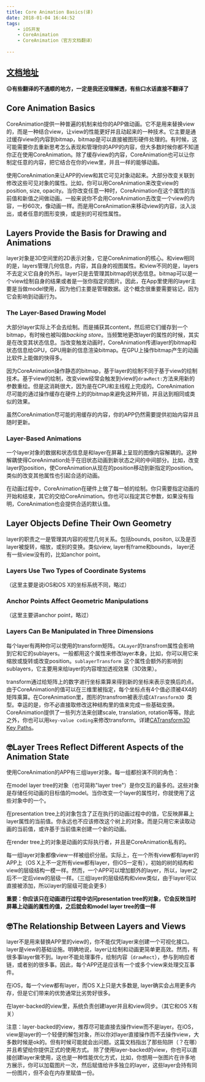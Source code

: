 ```yaml
---
title: Core Animation Basics(译)
date: 2018-01-04 16:44:52
tags: 
	- iOS开发 
	- CoreAnimation
	- CoreAnimation（官方文档翻译）
	
---
```


## [文档地址](https://developer.apple.com/library/content/documentation/Cocoa/Conceptual/CoreAnimation_guide/CoreAnimationBasics/CoreAnimationBasics.html)

**😑有些翻译的不通顺的地方，一定是我还没理解透，有些口水话直接不翻译了**

## Core Animation Basics

CoreAnimation提供一种普遍的机制来给你的APP做动画。它不是用来替换view的，而是一种结合view，让view的性能更好并且动起来的一种技术。它主要是通过缓存view的内容到bitmap，bitmap是可以直接被图形硬件处理的。有时候，这可能需要你去重新思考怎么表现和管理你的APP的内容，但大多数时候你都不知道你正在使用CoreAnimation。除了缓存view的内容，CoreAnimation也可以让你制定任意的内容，把它结合在你的view里，并且一样的能够动画。

使用CoreAnimation来让APP的view和其它可见对象动起来。大部分改变关联到修改这些可见对象的属性。比如，你可以用CoreAnimation来改变view的position, size, opacity。当你改变任意一种时，CoreAnimation在这个属性的当前值和新值之间做动画。一般来说你不会用CoreAnimation去改变一个view的内容，一秒60次，像动画一样。而是用CoreAnimation来移动view的内容，淡入淡出，或者任意的图形变换，或是别的可视性属性。


## Layers Provide the Basis for Drawing and Animations

layer对象是3D空间里的2D表示对象，它是CoreAnimation的核心。和view相同的是，layers管理几何信息，内容，其自身的视图属性。和view不同的是，layers不去定义它自身的外形。layer只是去管理其bitmap的状态信息。bitmap可以是一个view绘制自身的结果或者是一张你指定的图片。因此，在App里使用的layer主要是当做model使用，因为他们主要是管理数据。这个概念很重要需要铭记，因为它会影响到动画行为。


### The Layer-Based Drawing Model

大部分layer实际上不会去绘制。而是捕获其content，然后把它们缓存到一个bitmap，有时候也被叫做*backing store*。当频繁地更改layer的属性的时候，其实是在改变其状态信息。当改变触发动画时，CoreAnimation传递layer的bitmap和状态信息给GPU，GPU用新的信息渲染bitmap。在GPU上操作bitmap产生的动画比软件上能做的快得多。

因为CoreAnimation操作静态的bitmap，基于layer的绘制不同于基于view的绘制技术。基于view的绘制，改变view经常会触发到view的`drawRect:`方法来用新的参数重绘。但是这消耗很大，因为是在CPU和主线程上完成的。CoreAnimation尽可能的通过操作缓存在硬件上的的bitmap来避免这种开销，并且达到相同或类似的效果。

虽然CoreAnimation尽可能的用缓存的内容，你的APP仍然需要提供初始内容并且随时更新。

### Layer-Based Animations

一个layer对象的数据和状态信息是和layer在屏幕上呈现的图像内容解耦的。这种解耦使得CoreAnimation处于在旧状态动画到新状态之间的中间部分。比如，改变layer的position，使CoreAnimation从现在的position移动到新指定的position。类似的改变其他属性也引起合适的动画。

在动画过程中，CoreAnimation在硬件上做了每一帧的绘制。你只需要指定动画的开始和结束，其它的交给CoreAnimation。你也可以指定其它参数，如果没有指明，CoreAnimation也会提供合适的默认值。

## Layer Objects Define Their Own Geometry

layer的职责之一是管理其内容的视觉几何关系。包括bounds, positon, 以及是否layer被旋转，缩放，或别的变换。类似view, layer有frame和bounds， layer还有一些view没有的，比如anchor point。

### Layers Use Two Types of Coordinate Systems

（这里主要是说iOS和OS X的坐标系统不同，略过）

### Anchor Points Affect Geometric Manipulations

（这里主要讲anchor point，略过）

### Layers Can Be Manipulated in Three Dimensions

每个layer有两种你可以使用的transform矩阵。`CALayer`的transfrom属性会影响到它和它的sublayers。一般都用这个属性来修改layer本身。比如，你可以用它来缩放或旋转或改变position。`sublayerTransform `这个属性会额外的影响到sublayers，它主要用来给layer的内容增加透视效果（3D效果）。

transform通过给矩阵上的数字进行坐标乘算来得到新的坐标来表示变换后的点。由于CoreAnimation的值可以在三维里被指定，每个坐标点有4个值必须被4X4的矩阵乘算。在CoreAnimation里，图形的transfrom被表示成`CATransform3D `类型。幸运的是，你不必直接取修改这种结构里的值来完成一些基础变换。CoreAnimation提供了一些列方法来创建scale, translation, rotation等等。除此之外，你也可以用`key-value coding`来修改transform。详建[CATransform3D Key Paths](https://developer.apple.com/library/content/documentation/Cocoa/Conceptual/CoreAnimation_guide/Key-ValueCodingExtensions/Key-ValueCodingExtensions.html#//apple_ref/doc/uid/TP40004514-CH12-SW1)。

## 🤓Layer Trees Reflect Different Aspects of the Animation State

使用CoreAnimation的APP有三组layer对象。每一组都扮演不同的角色：

在model layer tree的对象（也可简称"layer tree"）是你交互的最多的。这些对象是存储任何动画的目标值的model。当你改变一个layer的属性时，你就使用了这些对象中的一个。

在presentation tree上的对象包含了正在执行的动画过程中的值，它反映屏幕上layer属性的当前值。你永远也不应该修改这个树上的对象。而是只用它来读取动画的当前值，或许基于当前值来创建一个新的动画。

在render tree上的对象是动画的实际执行者，并且是CoreAnimation私有的。

每一组layer对象都像view一样被组织分层。实际上，在一个所有view都有layer的APP上（OS X上不一定所有view都有layer，但iOS一定有），初始的树的结构和view的层级结构一模一样。然而，一个APP可以增加额外的layer，所以，layer之后不一定后view的层级一样。（三组layer的层级结构和view类似，由于layer可以直接被添加，所以layer的层级可能会更多）

**重要：你应该只在动画进行过程中访问presentation tree的对象，它会反映当时屏幕上动画的属性的值，之后就会和model layer tree的值一样**

## 🤓The Relationship Between Layers and Views

layer不是用来替换APP里的view的，你不能仅凭layer来创建一个可视化接口。layer是view的基础设施。明确地说，layer让绘制和动画更简单更高效。然而，有很多事layer做不到。layer不能处理事件，绘制内容（`drawRect`），参与到响应者链，或者别的很多事。因此，每个APP还是应该有一个或多个view来处理交互事件。

在iOS，每一个view都有layer，而OS X上只是大多数是, layer确实会占用更多内存，但是它们带来的优势通常比劣势好很多。

在layer-backed的view里，系统负责创建layer并且和view同步。（其它和OS X有关）

注意：layer-backed的view，推荐尽可能直接去操作view而不是layer。在iOS，view是layer的一个轻便的解包对象，所以你对layer直接操作而不去操作view，大多数时候是ok的。但有时候可能就会出问题。这篇文档指出了那些陷阱（？在哪）并且希望给你提供正式的使用方式。
除了使用layer-backed的view，你也可以直接创建layer来使用，这也是一种性能优化方式，比如，你想用一张图片在许多地方展示，你可以加载图片一次，然后赋值给许多独立的layer，这些layer会持有同一份图片，但不会在内存里赋值一份。
